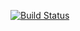 [![Build Status](https://travis-ci.com/watcher72/hexlet-jest.svg?branch=master)](https://travis-ci.com/watcher72/hexlet-jest)
